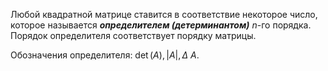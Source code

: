 Любой квадратной матрице ставится в соответствие некоторое число, которое называется ***определителем (детерминантом)*** $n$-го порядка. Порядок определителя соответствует порядку матрицы.

Обозначения определителя:
$\det(A), |A|, \Delta \ A$.